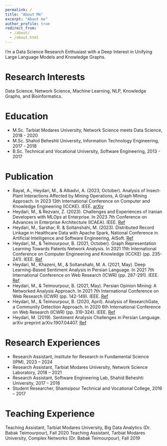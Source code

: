 ```yaml
---
permalink: /
title: "About Me"
excerpt: "About me"
author_profile: true
redirect_from: 
  - /about/
  - /about.html
---
```


I’m a Data Science Research Enthusiast with a Deep Interest in Unifying Large Language Models and Knowledge Graphs.

Research Interests
======
Data Science, Network Science, Machine Learning, NLP, Knowledge Graphs, and Bioinformatics.

Education
======            
* M.Sc. Tarbiat Modares University, Network Science meets Data Science, 2018 - 2020
* M.Sc. Shahid Beheshti University, Information Technology Engineering, 2017 - 2018
* B.Sc. Technical and Vocational University, Software Engineering, 2013 - 2017

Publication
======
*	Bayat, A., Heydari, M., & Albadvi, A. (2023, October). Analysis of Insect-Plant Interactions Affected by Mining Operations, A Graph Mining Approach. In 2023 13th International Conference on Computer and Knowledge Engineering (ICCKE). IEEE. [arXiv](https://arxiv.org/abs/2308.04464)
*	Heydari, M., & Rezvani, Z. (2023). Challenges and Experiences of Iranian Developers with MLOps at Enterprise. In 2023 7th Conference on Advances in Enterprise Architecture (ICAEA). IEEE. [Ref](https://www.researchgate.net/publication/375059615_Challenges_and_Experiences_of_Iranian_Developers_with_MLOps_at_Enterprise?)
*	Heydari, M., Sarshar, R. & Soltanshahi, M. (2023). Distributed Record Linkage in Healthcare Data with Apache Spark, National Conference in Artificial Intelligence and Software Engineering, AISoft. [Ref](https://www.researchgate.net/publication/375059486_Distributed_Record_Linkage_in_Healthcare_Data_with_Apache_Spark)
*	Heydari, M., & Teimourpour, B. (2021, October). Graph Representation Learning Towards Patents Network Analysis. In 2021 11th International Conference on Computer Engineering and Knowledge (ICCKE) (pp. 235-241). IEEE. [Ref](https://arxiv.org/abs/2309.13888)
*	Heydari, M., Khazeni, M., & Soltanshahi, M. A. (2021, May). Deep Learning-Based Sentiment Analysis in Persian Language. In 2021 7th International Conference on Web Research (ICWR) (pp. 287-291). IEEE. [Ref](https://ieeexplore.ieee.org/document/9443152)
*	Heydari, M., & Teimourpour, B. (2021, May). Persian Opinion Mining: A Networked Analysis Approach. In 2021 7th International Conference on Web Research (ICWR) (pp. 142-149). IEEE. [Ref](https://ieeexplore.ieee.org/document/9443158)
*	Heydari, M., & Teimourpour, B. (2020, April). Analysis of ResearchGate, a Community Detection Approach. In 2020 6th International Conference on Web Research (ICWR) (pp. 319-324). IEEE. [Ref](https://arxiv.org/abs/2003.05591)
*	Heydari, M. (2019). Sentiment Analysis Challenges in Persian Language. arXiv preprint arXiv:1907.04407. [Ref](https://www.researchgate.net/publication/334388632_Sentiment_Analysis_Challenges_in_Persian_Language)

Research Experiences
======
* Research Assistant, Institute for Research in Fundamental Science (IPM), 2023 – 2024 
* Research Assistant, Tarbiat Modares University, Network Science Laboratory, 2018 – 2021
* Research Assistant, Software Engineering Lab, Shahid Beheshti University, 2017 – 2018
* Student Researcher, Shamsipour Technical and Vocational College, 2016 – 2017

Teaching Experience
======
Teaching Assistant, Tarbiat Modares University, Big Data Analytics (Dr. Babak Teimourpour), Fall 2020
Teaching Assistant, Tarbiat Modares University, Complex Networks (Dr. Babak Teimourpour), Fall 2019


